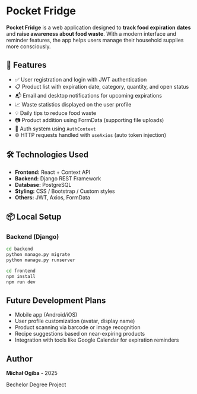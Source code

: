 # Pocket Fridge

**Pocket Fridge** is a web application designed to **track food expiration dates** and **raise awareness about food waste**. With a modern interface and reminder features, the app helps users manage their household supplies more consciously.

## 🧩 Features

- ✅ User registration and login with JWT authentication
- 📋 Product list with expiration date, category, quantity, and open status
- 📬 Email and desktop notifications for upcoming expirations
- 📈 Waste statistics displayed on the user profile
- 💡 Daily tips to reduce food waste
- 📷 Product addition using FormData (supporting file uploads)
- 🔐 Auth system using `AuthContext`
- 🌐 HTTP requests handled with `useAxios` (auto token injection)

## 🛠️ Technologies Used

- **Frontend:** React + Context API
- **Backend:** Django REST Framework
- **Database:** PostgreSQL
- **Styling:** CSS / Bootstrap / Custom styles
- **Others:** JWT, Axios, FormData

## 📦 Local Setup

### Backend (Django)

```bash
cd backend
python manage.py migrate
python manage.py runserver

cd frontend
npm install
npm run dev
```

## Future Development Plans
- Mobile app (Android/iOS)
- User profile customization (avatar, display name)
- Product scanning via barcode or image recognition
- Recipe suggestions based on near-expiring products
- Integration with tools like Google Calendar for expiration reminders

## Author
**Michał Ogiba** - 2025

Bechelor Degree Project
